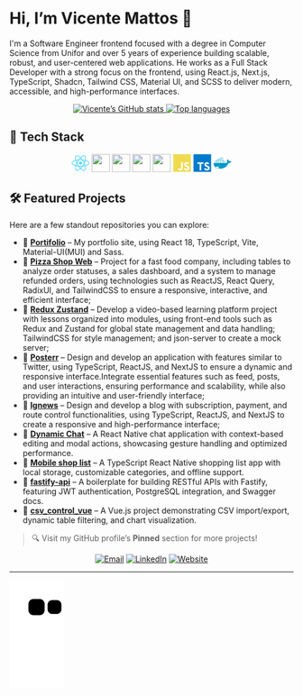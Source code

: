 # Hi, I’m Vicente Mattos 👋

I'm a Software Engineer frontend focused with a degree in Computer Science from Unifor and over 5 years of experience building scalable, robust, and user-centered web applications. He works as a Full Stack Developer with a strong focus on the frontend, using React.js, Next.js, TypeScript, Shadcn, Tailwind CSS, Material UI, and SCSS to deliver modern, accessible, and high-performance interfaces.

<p align="center">
  <a href="https://github.com/vicentemattos1">
    <img src="https://github-readme-stats.vercel.app/api?username=vicentemattos1&show_icons=true&theme=dracula&include_all_commits=true&count_private=true" alt="Vicente’s GitHub stats" height="160" />
    <img src="https://github-readme-stats.vercel.app/api/top-langs?username=vicentemattos1&layout=compact&langs_count=7&theme=dracula" alt="Top languages" height="160" />
  </a>
</p>

## 🚀 Tech Stack
<p align="center">
  <img src="https://raw.githubusercontent.com/devicons/devicon/master/icons/react/react-original.svg" alt="React" width="32" height="32" />
  <img src="https://cdn.jsdelivr.net/gh/devicons/devicon@latest/icons/nextjs/nextjs-original.svg" width="32" height="32" />
  <img src="https://cdn.jsdelivr.net/gh/devicons/devicon@latest/icons/redux/redux-original.svg" width="32" height="32"/>
  <img src="https://cdn.jsdelivr.net/gh/devicons/devicon@latest/icons/tailwindcss/tailwindcss-original.svg"  width="32" height="32" />
  <img src="https://cdn.jsdelivr.net/gh/devicons/devicon@latest/icons/nodejs/nodejs-plain-wordmark.svg" width="32" height="32" />
  <img src="https://raw.githubusercontent.com/devicons/devicon/master/icons/javascript/javascript-plain.svg" alt="JavaScript" width="32" height="32" />
  <img src="https://raw.githubusercontent.com/devicons/devicon/master/icons/typescript/typescript-plain.svg" alt="TypeScript" width="32" height="32" />
  <img src="https://raw.githubusercontent.com/devicons/devicon/master/icons/docker/docker-plain.svg" alt="Docker" width="32" height="32" />

</p>

## 🛠️ Featured Projects
Here are a few standout repositories you can explore:

- 🔗 **[Portifolio](https://github.com/vicentemattos1/portifolio)** – My portfolio site, using React 18, TypeScript, Vite, Material-UI(MUI) and Sass.
- 🔗 **[Pizza Shop Web](https://github.com/vicentemattos1/pizza-shop-web)** – Project for a fast food company, including tables to analyze order statuses, a sales dashboard, and a system to manage refunded orders, using technologies such as ReactJS, React Query, RadixUI, and TailwindCSS to ensure a responsive, interactive, and efficient interface;
- 🔗 **[Redux Zustand](https://github.com/vicentemattos1/redux-zustand)** – Develop a video-based learning platform project with lessons organized into modules, using front-end tools such as Redux and Zustand for global state management and data handling; TailwindCSS for style management; and json-server to create a mock server;
- 🔗 **[Posterr](https://github.com/vicentemattos1/twitter-frontend)** – Design and develop an application with features similar to Twitter, using TypeScript, ReactJS, and NextJS to ensure a dynamic and responsive interface.Integrate essential features such as feed, posts, and user interactions, ensuring performance and scalability, while also providing an intuitive and user-friendly interface;
- 🔗 **[Ignews](https://github.com/vicentemattos1/ignews)** – Design and develop a blog with subscription, payment, and route control functionalities, using TypeScript, ReactJS, and NextJS to create a responsive and high-performance interface;
- 🔗 **[Dynamic Chat](https://github.com/vicentemattos1/mobile_chat)** – A React Native chat application with context-based editing and modal actions, showcasing gesture handling and optimized performance.
- 🔗 **[Mobile shop list](https://github.com/vicentemattos1/react-native-shop-list)** – A TypeScript React Native shopping list app with local storage, customizable categories, and offline support.
- 🔗 **[fastify-api](https://github.com/vicentemattos1/fastify-api)** – A boilerplate for building RESTful APIs with Fastify, featuring JWT authentication, PostgreSQL integration, and Swagger docs.
- 🔗 **[csv_control_vue](https://github.com/vicentemattos1/csv_control_vue)** – A Vue.js project demonstrating CSV import/export, dynamic table filtering, and chart visualization.

> 🔍 Visit my GitHub profile’s **Pinned** section for more projects!
<div align="center">
  <a href="mailto:vicentemattosf@gmail.com"><img src="https://img.shields.io/badge/Email-D14836?style=for-the-badge&logo=gmail&logoColor=white" alt="Email" /></a>
  <a href="https://www.linkedin.com/in/vicentemattos1" target="_blank"><img src="https://img.shields.io/badge/LinkedIn-0077B5?style=for-the-badge&logo=linkedin&logoColor=white" alt="LinkedIn" /></a>
  <a href="https://vicentemattos.dev" target="_blank"><img src="https://img.shields.io/badge/Website-000000?style=for-the-badge&logo=google-chrome&logoColor=white" alt="Website" /></a>
</div>

---

![Contribution Snake](https://github.com/vicentemattos1/vicentemattos1/blob/output/github-contribution-grid-snake.svg)
